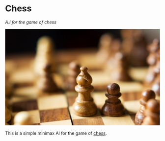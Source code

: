 # Chess
*A.I for the game of chess*

![chess](chess.jpg)

This is a simple minimax AI for the game of [chess]().
